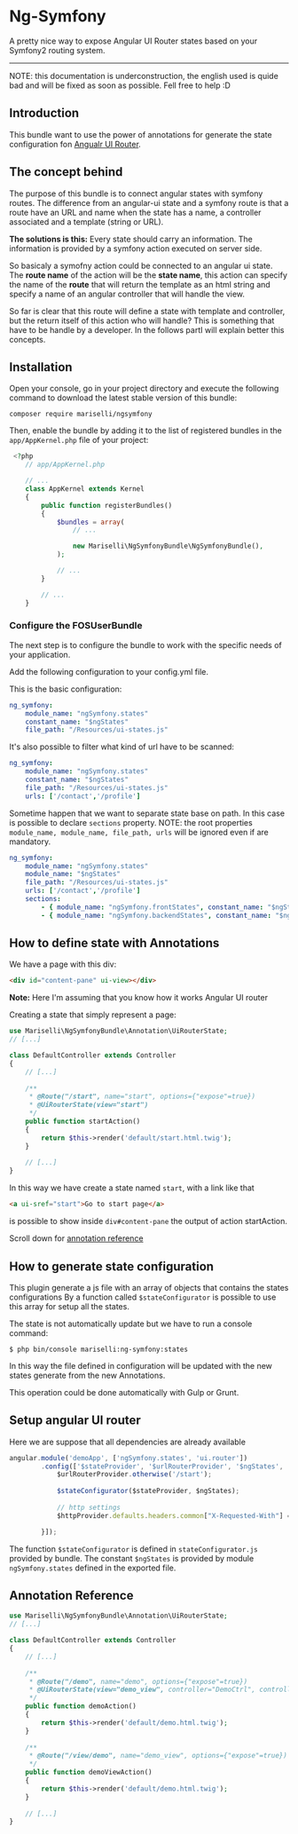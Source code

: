 # Ng-Symfony
A pretty nice way to expose Angular UI Router states based on your Symfony2 routing system.

---

NOTE: 
this documentation is underconstruction, 
the english used is quide bad and will be fixed as soon as possible. Fell free to help :D


## Introduction
This bundle want to use the power of annotations for generate the state configuration fon [Angualr UI Router](https://github.com/angular-ui/ui-router).

## The concept behind
The purpose of this bundle is to connect angular states with symfony routes.
The difference from an angular-ui state and a symfony route is that a route have an URL and name when the state has
a name, a controller associated and a template (string or URL).

__The solutions is this:__
Every state should carry an information.
The information is provided by a symfony action executed on server side. 

So basicaly a symofny action could be connected to an angular ui state.
The __route name__ of the action will be the __state name__, this action can specify the name of the __route__ 
that will return the template as an html string and  specify a name of an angular controller that will handle the view.

So far is clear that this route will define a state with template and controller, but the return itself of this action
who will handle?
This is something that have to be handle by a developer.
In the follows partI will explain better this concepts.

## Installation

Open your console, go in your project directory and execute the
following command to download the latest stable version of this bundle:
```
composer require mariselli/ngsymfony
```

Then, enable the bundle by adding it to the list of registered bundles
in the `app/AppKernel.php` file of your project:

```php
 <?php
    // app/AppKernel.php

    // ...
    class AppKernel extends Kernel
    {
        public function registerBundles()
        {
            $bundles = array(
                // ...

                new Mariselli\NgSymfonyBundle\NgSymfonyBundle(),
            );

            // ...
        }

        // ...
    }
```

### Configure the FOSUserBundle

The next step is to configure the bundle to work with the specific needs of your application.

Add the following configuration to your config.yml file.

This is the basic configuration:
```yml
ng_symfony:
    module_name: "ngSymfony.states"
    constant_name: "$ngStates"
    file_path: "/Resources/ui-states.js"
```

It's also possible to filter what kind of url have to be scanned:
```yml
ng_symfony:
    module_name: "ngSymfony.states"
    constant_name: "$ngStates"
    file_path: "/Resources/ui-states.js"
    urls: ['/contact','/profile']
```

Sometime happen that we want to separate state base on path.
In this case is possible to declare `sections` property.
NOTE: the root properties `module_name, module_name, file_path, urls` will be ignored even if are mandatory.
```yml
ng_symfony:
    module_name: "ngSymfony.states"
    module_name: "$ngStates"
    file_path: "/Resources/ui-states.js"
    urls: ['/contact','/profile']
    sections:
        - { module_name: "ngSymfony.frontStates", constant_name: "$ngStatesFrontend", file_path: "/Resources/ui-states-frontend.js", urls: ["/app"] }
        - { module_name: "ngSymfony.backendStates", constant_name: "$ngStatesBackend", file_path: "/Resources/ui-states-backend.js", urls: ["/admin", "/staff"] }
```


## How to define state with Annotations

We have a page with this div:
```html
<div id="content-pane" ui-view></div>
```

__Note:__ Here I'm assuming that you know how it works Angular UI router

Creating a state that simply represent a page:
```php
use Mariselli\NgSymfonyBundle\Annotation\UiRouterState;
// [...]

class DefaultController extends Controller
{
    // [...]
    
    /**
     * @Route("/start", name="start", options={"expose"=true})
     * @UiRouterState(view="start")
     */
    public function startAction()
    {
        return $this->render('default/start.html.twig');
    }
    
    // [...]
}
```


In this way we have create a state named `start`, with a link like that
```html
<a ui-sref="start">Go to start page</a>
```
is possible to show inside `div#content-pane` the output of action startAction.
  
Scroll down for [annotation reference](#annotation-reference)
## How to generate state configuration

This plugin generate a js file with an array of objects that contains the states configurations
By a function called `$stateConfigurator` is possible to use this array for setup all the states.

The state is not automatically update but we have to run a console command:
```
$ php bin/console mariselli:ng-symfony:states
```
In this way the file defined in configuration will be updated with the new states generate from the new Annotations.

This operation could be done automatically with Gulp or Grunt.

## Setup angular UI router

Here we are suppose that all dependencies are already available
```js
angular.module('demoApp', ['ngSymfony.states', 'ui.router'])
        .config(['$stateProvider', '$urlRouterProvider', '$ngStates', '$httpProvider', function ($stateProvider, $urlRouterProvider, $ngStates, $httpProvider) {
            $urlRouterProvider.otherwise('/start');
            
            $stateConfigurator($stateProvider, $ngStates);
            
            // http settings
            $httpProvider.defaults.headers.common["X-Requested-With"] = 'XMLHttpRequest';

        }]);
```

The function `$stateConfigurator` is defined in `stateConfigurator.js` provided by bundle.
The constant `$ngStates` is provided by module `ngSymfony.states` defined in the exported file.


## Annotation Reference

```php
use Mariselli\NgSymfonyBundle\Annotation\UiRouterState;
// [...]

class DefaultController extends Controller
{
    // [...]
    
    /**
     * @Route("/demo", name="demo", options={"expose"=true})
     * @UiRouterState(view="demo_view", controller="DemoCtrl", controllerAs="cont", parentState="home", cache="false")
     */
    public function demoAction()
    {
        return $this->render('default/demo.html.twig');
    }
    
    /**
     * @Route("/view/demo", name="demo_view", options={"expose"=true})
     */
    public function demoViewAction()
    {
        return $this->render('default/demo.html.twig');
    }
    
    // [...]
}
```